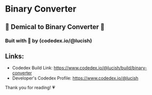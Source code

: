 # Binary Converter
## 💙 Demical to Binary Converter 💛
### Buit with 💖 by (codedex.io/@lucish)

## Links:
- Codedex Build Link: https://www.codedex.io/@lucish/build/binary-converter
- Developer's Codedex Profile: https://www.codedex.io/@lucish

Thank you for reading! 💗
